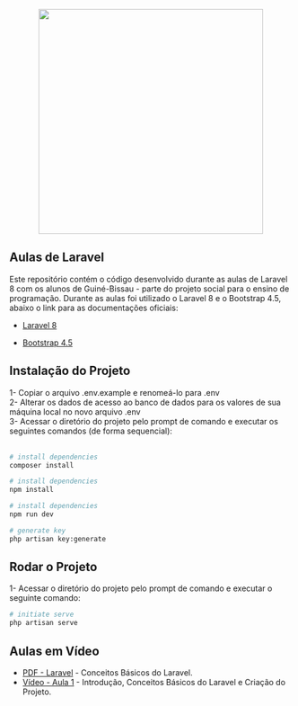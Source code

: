 <p align="center"><a href="https://laravel.com" target="_blank"><img src="https://raw.githubusercontent.com/laravel/art/master/logo-lockup/5%20SVG/2%20CMYK/1%20Full%20Color/laravel-logolockup-cmyk-red.svg" width="400"></a></p>

## Aulas de Laravel

Este repositório contém o código desenvolvido durante as aulas de Laravel 8 com os alunos de Guiné-Bissau - parte do projeto social para o ensino de programação. Durante as aulas foi utilizado o Laravel 8 e o Bootstrap 4.5, abaixo o link para as documentações oficiais:

- [Laravel 8](https://laravel.com/docs)

- [Bootstrap 4.5](https://getbootstrap.com/docs/4.5/getting-started/introduction/)


## Instalação do Projeto
1- Copiar o arquivo .env.example e renomeá-lo para .env <br/>
2- Alterar os dados de acesso ao banco de dados para os valores de sua máquina local no novo arquivo .env <br/>
3- Acessar o diretório do projeto pelo prompt de comando e executar os seguintes comandos (de forma sequencial): <br/> <br/>

``` bash
# install dependencies
composer install

# install dependencies
npm install

# install dependencies
npm run dev

# generate key
php artisan key:generate
```
## Rodar o Projeto
1- Acessar o diretório do projeto pelo prompt de comando e executar o seguinte comando:

``` bash
# initiate serve
php artisan serve
```

## Aulas em Vídeo

- [PDF - Laravel](https://drive.google.com/file/d/1g6L30yBsNr53aWrvXxuK_JOnin1fK5PN/view?usp=sharing) - Conceitos Básicos do Laravel.<br/>
- [Vídeo - Aula 1](https://youtu.be/inBTUQQrduo) - Introdução, Conceitos Básicos do Laravel e Criação do Projeto.
